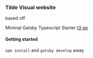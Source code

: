 ### Tilde Visual website

based off

Minimal Gatsby Typescript Starter [t3.gg](https://t3.gg)


#### Getting started

`npm install` and `gatsby develop` away
